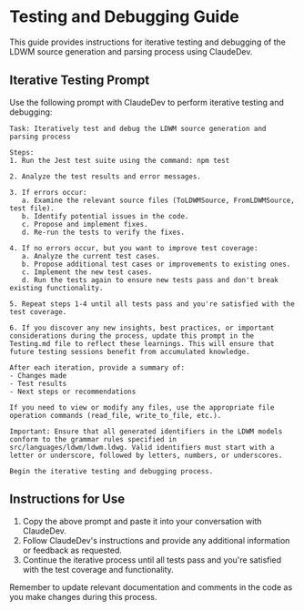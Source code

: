 # Testing and Debugging Guide

This guide provides instructions for iterative testing and debugging of the LDWM source generation and parsing process using ClaudeDev.

## Iterative Testing Prompt

Use the following prompt with ClaudeDev to perform iterative testing and debugging:

```
Task: Iteratively test and debug the LDWM source generation and parsing process

Steps:
1. Run the Jest test suite using the command: npm test

2. Analyze the test results and error messages.

3. If errors occur:
   a. Examine the relevant source files (ToLDWMSource, FromLDWMSource, test file).
   b. Identify potential issues in the code.
   c. Propose and implement fixes.
   d. Re-run the tests to verify the fixes.

4. If no errors occur, but you want to improve test coverage:
   a. Analyze the current test cases.
   b. Propose additional test cases or improvements to existing ones.
   c. Implement the new test cases.
   d. Run the tests again to ensure new tests pass and don't break existing functionality.

5. Repeat steps 1-4 until all tests pass and you're satisfied with the test coverage.

6. If you discover any new insights, best practices, or important considerations during the process, update this prompt in the Testing.md file to reflect these learnings. This will ensure that future testing sessions benefit from accumulated knowledge.

After each iteration, provide a summary of:
- Changes made
- Test results
- Next steps or recommendations

If you need to view or modify any files, use the appropriate file operation commands (read_file, write_to_file, etc.).

Important: Ensure that all generated identifiers in the LDWM models conform to the grammar rules specified in src/languages/ldwm/ldwm.ldwg. Valid identifiers must start with a letter or underscore, followed by letters, numbers, or underscores.

Begin the iterative testing and debugging process.
```

## Instructions for Use

1. Copy the above prompt and paste it into your conversation with ClaudeDev.
2. Follow ClaudeDev's instructions and provide any additional information or feedback as requested.
3. Continue the iterative process until all tests pass and you're satisfied with the test coverage and functionality.

Remember to update relevant documentation and comments in the code as you make changes during this process.
